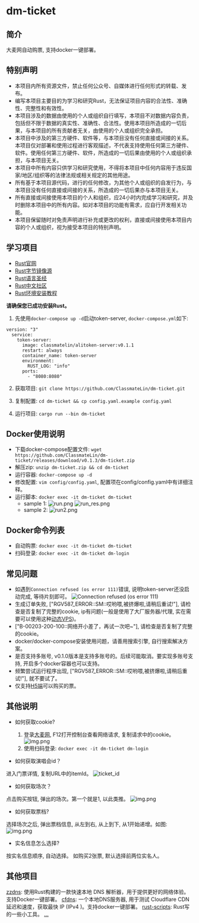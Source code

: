 # dm-ticket
## 简介

大麦网自动购票, 支持docker一键部署。


## 特别声明

- 本项目内所有资源文件，禁止任何公众号、自媒体进行任何形式的转载、发布。
- 编写本项目主要目的为学习和研究Rust，无法保证项目内容的合法性、准确性、完整性和有效性。
- 本项目涉及的数据由使用的个人或组织自行填写，本项目不对数据内容负责，包括但不限于数据的真实性、准确性、合法性。使用本项目所造成的一切后果，与本项目的所有贡献者无关，由使用的个人或组织完全承担。
- 本项目中涉及的第三方硬件、软件等，与本项目没有任何直接或间接的关系。本项目仅对部署和使用过程进行客观描述，不代表支持使用任何第三方硬件、软件。使用任何第三方硬件、软件，所造成的一切后果由使用的个人或组织承担，与本项目无关。
- 本项目中所有内容只供学习和研究使用，不得将本项目中任何内容用于违反国家/地区/组织等的法律法规或相关规定的其他用途。
- 所有基于本项目源代码，进行的任何修改，为其他个人或组织的自发行为，与本项目没有任何直接或间接的关系，所造成的一切后果亦与本项目无关。
- 所有直接或间接使用本项目的个人和组织，应24小时内完成学习和研究，并及时删除本项目中的所有内容。如对本项目的功能有需求，应自行开发相关功能。
- 本项目保留随时对免责声明进行补充或更改的权利，直接或间接使用本项目内容的个人或组织，视为接受本项目的特别声明。

## 学习项目

- [Rust官网](https://www.rust-lang.org/)
- [Rust字节镜像源](https://rsproxy.cn/)
- [Rust语言圣经](https://course.rs/about-book.html)
- [Rust中文社区](https://rustcc.cn/)
- [Rust环境安装教程](https://course.rs/first-try/installation.html)

**请确保您已成功安装Rust。**

1. 先使用`docker-compose up -d`启动token-server, `docker-compose.yml`如下:
```
version: "3"
  service:
    token-server:
      image: classmatelin/alitoken-server:v0.1.1
      restart: always
      container_name: token-server
      environment:
        RUST_LOG: "info"
      ports:
        - "8080:8080"
```

2. 获取项目: `git clone https://github.com/ClassmateLin/dm-ticket.git`

3. 复制配置: `cd dm-ticket && cp config.yaml.example config.yaml`

4. 运行项目: `cargo run --bin dm-ticket`


## Docker使用说明

- 下载docker-compose配置文件: `wget https://github.com/ClassmateLin/dm-ticket/releases/download/v0.1.3/dm-ticket.zip`
- 解压zip: `unzip dm-ticket.zip && cd dm-ticket`
- 运行容器: `docker-compose up -d`
- 修改配置: `vim config/config.yaml`, 配置项在config/config.yaml中有详细注释。
- 运行脚本: `docker exec -it dm-ticket dm-ticket`
  - sample 1:
     ![run.png](./images/run.png)
     ![run_res.png](./images/run_res.jpeg)
  - sample 2:
    ![run2.png](./images/run2.png)


## Docker命令列表

- 自动购票: `docker exec -it dm-ticket dm-ticket`
- 扫码登录: `docker exec -it dm-ticket dm-login`

    
## 常见问题

- 如遇到`Connection refused (os error 111)`错误, 说明token-server还没启动完成, 等待片刻即可。
![Connection refused (os error 111)](./images/connection_errors.png)
- 生成订单失败, ["RGV587_ERROR::SM::哎哟喂,被挤爆啦,请稍后重试!"], 请检查是否复制了完整的cookie, ip有问题(一般是使用了大厂服务器/代理, 实在需要可以使用这种[动态VPS](https://www.fwvps.com/?aff=6bb13))。
- ["B-00203-200-100::网络开小差了，再试一次吧~"], 请检查是否复制了完整的cookie。
- docker/docker-compose安装使用问题，请善用搜索引擎, 自行搜索解决方案。
- 是否支持多账号, v0.1.0版本是支持多账号的。后续可能取消。要实现多账号支持, 开启多个docker容器也可以支持。
- 频繁尝试运行程序出现,  ["RGV587_ERROR::SM::哎哟喂,被挤爆啦,请稍后重试!"], 就不要试了。
- 仅支持[H5端](https://m.damai.cn)可以购买的票。


## 其他说明

- 如何获取cookie? 

  1. 登录[大麦网](https://m.damai.cn/), F12打开控制台查看网络请求, 复制请求中的cookie。 
  ![img.png](images/cookie.png)
  2. 使用扫码登录: `docker exec -it dm-ticket dm-login`

- 如何获取演唱会id？
 
 进入门票详情, 复制URL中的itemId。
 ![ticket_id](./images/ticket.png)

- 如何获取场次？

 点击购买按钮, 弹出的场次。第一个就是1, 以此类推。
 ![img.png](images/session_id.png)

- 如何获取票档?

 选择场次之后, 弹出票档信息, 从左到右, 从上到下, 从1开始递增。如图:
![img.png](images/grade.png)

- 实名信息怎么选择?

 按实名信息顺序, 自动选择。 如购买2张票, 默认选择前两位实名人。


## 其他项目

[zzdns](https://github.com/ClassmateLin/zzdns): 使用Rust构建的一款快速本地 DNS 解析器，用于提供更好的网络体验。支持Docker一键部署。
[cfdns](https://github.com/ClassmateLin/cfdns): 一个本地DNS服务器, 用于测试 Cloudflare CDN 延迟和速度，获取最快 IP (IPv4 )。支持docker一键部署。
[rust-scripts](https://github.com/ClassmateLin/rust-scripts): Rust写的一些小工具。
[...](https://github.com/ClassmateLin?tab=repositories&q=&type=&language=&sort=) 